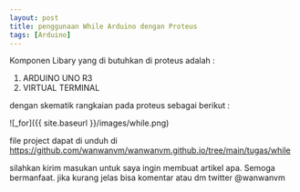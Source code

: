 ```yaml
---
layout: post
title: penggunaan While Arduino dengan Proteus
tags: [Arduino]
---
```


Komponen Libary yang di butuhkan di proteus adalah :
1. ARDUINO UNO R3
2. VIRTUAL TERMINAL
<script src="https://gist.github.com/wanwanvm/a48902bd432604b079d3cfa0c52ad756.js"></script>

dengan skematik rangkaian pada proteus sebagai berikut : 

![_for]({{ site.baseurl }}/images/while.png)

file project dapat di unduh di <a href="https://github.com/wanwanvm/wanwanvm.github.io/tree/main/tugas/while">https://github.com/wanwanvm/wanwanvm.github.io/tree/main/tugas/while</a>

silahkan kirim masukan untuk saya ingin membuat artikel apa. Semoga bermanfaat.
jika kurang jelas bisa komentar atau dm twitter @wanwanvm
